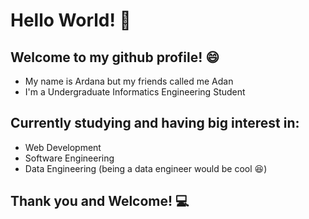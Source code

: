 # Hello World! :wave:

Welcome to my github profile! :smile:
--
* My name is Ardana but my friends called me Adan
* I'm a Undergraduate Informatics Engineering Student

Currently studying and having big interest in:
--
* Web Development
* Software Engineering
* Data Engineering (being a data engineer would be cool :laughing:)

Thank you and Welcome! :computer:
--

